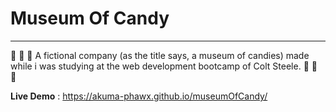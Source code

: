 # Museum Of Candy

---

:candy: :lollipop: :chocolate_bar: A fictional company (as the title says, a museum of candies) made while i was studying at the web development bootcamp of Colt Steele. :candy: :lollipop: :chocolate_bar:

**Live Demo** : https://akuma-phawx.github.io/museumOfCandy/

